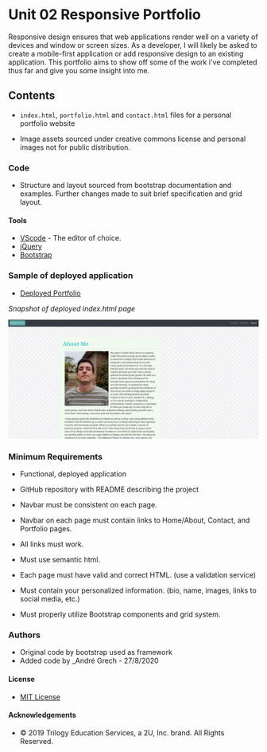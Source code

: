 # Unit 02 Responsive Portfolio

Responsive design ensures that web applications render well on a variety of devices and window or screen sizes. As a developer, I will likely be asked to create a mobile-first application or add responsive design to an existing application. This portfolio aims to show off some of the work i've completed thus far and give you some insight into me.

## Contents

- `index.html`, `portfolio.html` and `contact.html` files for a personal portfolio website

- Image assets sourced under creative commons license and personal images not for public distribution.

### Code

- Structure and layout sourced from bootstrap documentation and examples. Further changes made to suit brief specification and grid layout.

#### Tools 

- [VScode](https://code.visualstudio.com/) - The editor of choice.
- [jQuery](https://api.jquery.com/)
- [Bootstrap](https://getbootstrap.com/)

### Sample of deployed application

- [Deployed Portfolio](https://agr2020xman.github.io/Personal_Portfolio/)

_Snapshot of deployed index.html page_

![](Assets/Images/assetdeployed.JPG)

### Minimum Requirements

- Functional, deployed application

- GitHub repository with README describing the project

- Navbar must be consistent on each page.

- Navbar on each page must contain links to Home/About, Contact, and Portfolio pages.

- All links must work.

- Must use semantic html.

- Each page must have valid and correct HTML. (use a validation service)

- Must contain your personalized information. (bio, name, images, links to social media, etc.)

- Must properly utilize Bootstrap components and grid system.

### Authors

- Original code by bootstrap used as framework
- Added code by \_Andr&eacute; Grech - 27/8/2020

#### License

- [MIT License](https://opensource.org/licenses/MIT)

#### Acknowledgements

- © 2019 Trilogy Education Services, a 2U, Inc. brand. All Rights Reserved.
